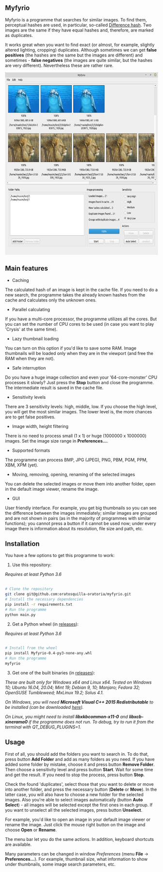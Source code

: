 ## Myfyrio

Myfyrio is a programme that searches for similar images. To find them, perceptual hashes are used, in particular, so-called [Difference hash](https://www.hackerfactor.com/blog/index.php?/archives/529-Kind-of-Like-That.html). Two images are the same if they have equal hashes and, therefore, are marked as duplicates.

It works great when you want to find exact (or almost, for example, slightly altered lighting, cropping) duplicates. Although sometimes we can get **false positives** (the hashes are the same but the images are different) and sometimes - **false negatives** (the images are quite similar, but the hashes are very different). Nevertheless these are rather rare.

<p align="center">
  <img height="600" src="docs/resources/gui.png">
</p>

## Main features

- Caching

The calculated hash of an image is kept in the cache file. If you need to do a new search, the programme takes the already known hashes from the cache and calculates only the unknown ones.

- Parallel calculating

If you have a multi-core processor, the programme utilizes all the cores. But you can set the number of CPU cores to be used (in case you want to play 'Crysis' at the same time).

- Lazy thumbnail loading

You can turn on this option if you'd like to save some RAM. Image thumbnails will be loaded only when they are in the viewport (and free the RAM when they are not).

- Safe interruption

Do you have a huge image collection and even your '64-core-monster' CPU processes it slowly? Just press the **Stop** button and close the programme. The intermediate result is saved in the cache file.

- Sensitivity levels

There are 3 sensitivity levels: high, middle, low. If you choose the high level, you will get the most similar images. The lower level is, the more chances are to get false positives.

- Image width, height filtering

There is no need to process small (1 x 1) or huge (1000000 x 1000000) images. Set the image size range in **Preferences...**.

- Supported formats

The programme can process BMP, JPG (JPEG), PNG, PBM, PGM, PPM, XBM, XPM (yet).

- Moving, removing, opening, renaming of the selected images

You can delete the selected images or move them into another folder, open in the default image viewer, rename the image.

- GUI

User friendly interface. For example, you get big thumbnails so you can see the difference between the images immediately; similar images are grouped and are not shown in pairs (as in the majority of programmes with similar functions); you cannot press a button if it cannot be used now; under every image there is information about its resolution, file size and path, etc.

## Installation

You have a few options to get this programme to work:

1. Use this repository:

*Requires at least Python 3.6*

```bash

# Clone the repository
git clone git@github.com:oratosquilla-oratoria/myfyrio.git
# Install the necessary dependencies
pip install -r requirements.txt
# Run the programme
python main.py

```

2. Get a Python wheel (in [releases](https://github.com/oratosquilla-oratoria/myfyrio/releases)):

*Requires at least Python 3.6*

```bash

# Install from the wheel
pip install Myfyrio-0.4-py3-none-any.whl
# Run the programme
myfyrio

```

3. Get one of the built binaries (in [releases](https://github.com/oratosquilla-oratoria/myfyrio/releases)):

*These are built only for Windows x64 and Linux x64. Tested on Windows 10; Ubuntu 16.04, 20.04; Mint 19; Debian 9, 10; Manjaro; Fedora 32; OpenSUSE Tumbleweed; MxLinux 19.2; Solus 4.1.*

*On Windows, you will need **Microsoft Visual C++ 2015 Redistributable** to be installed (can be downloaded [here](https://www.microsoft.com/en-us/download/details.aspx?id=52685)).*

*On Linux, you might need to install **libxkbcommon-x11-0** and **libxcb-xinerama0** if the programme does not run. To debug, try to run it from the terminal with QT_DEBUG_PLUGINS=1.*

## Usage

First of all, you should add the folders you want to search in. To do that, press button **Add Folder** and add as many folders as you need. If you have added some folder by mistake, choose it and press button **Remove Folder**. Then choose a sensitivity level and press button **Start**. Wait for some time and get the result. If you need to stop the process, press button **Stop**.

Check the found 'duplicates', select those that you want to delete or move into another folder, and press the necessary button (**Delete** or **Move**). In the latter case, you will also have to choose a new folder for the selected images. Also you're able to select images automatically (button **Auto Select**) - all images will be selected except the first ones in each group. If you want to unselect all the selected images, press button **Unselect**.

For example, you'd like to open an image in your default image viewer or rename the image. Just click the mouse right button on the image and choose **Open** or **Rename**.

The menu bar let you do the same actions. In addition, keyboard shortcuts are available.

Many parameters can be changed in window *Preferences* (menu **File** -> **Preferences...**). For example, thumbnail size, what information to show under thumbnails, some image search parameters, etc.
